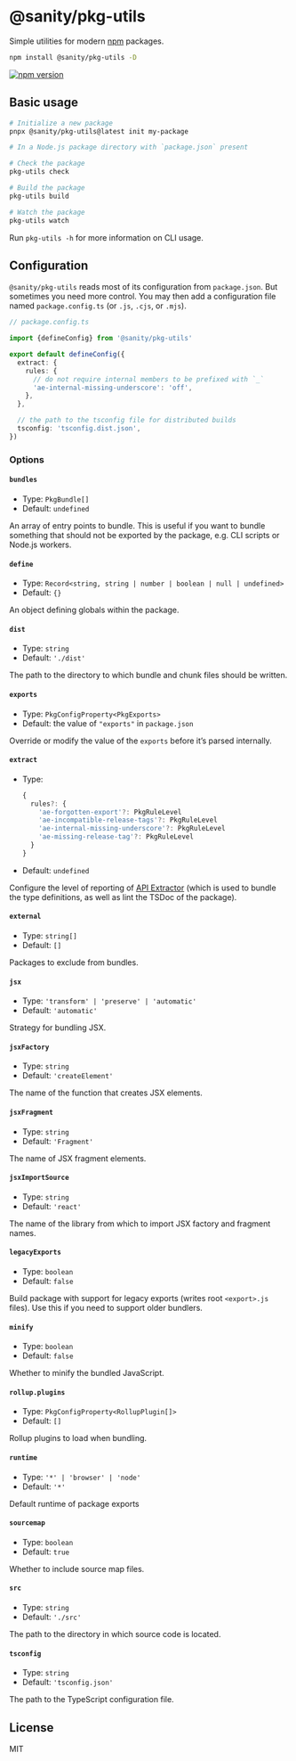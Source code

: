 # @sanity/pkg-utils

Simple utilities for modern [npm](https://www.npmjs.com/) packages.

```sh
npm install @sanity/pkg-utils -D
```


[![npm version](https://img.shields.io/npm/v/@sanity/pkg-utils.svg?style=flat-square)](https://www.npmjs.com/package/@sanity/pkg-utils)

## Basic usage

```sh
# Initialize a new package
pnpx @sanity/pkg-utils@latest init my-package

# In a Node.js package directory with `package.json` present

# Check the package
pkg-utils check

# Build the package
pkg-utils build

# Watch the package
pkg-utils watch
```

Run `pkg-utils -h` for more information on CLI usage.

## Configuration

`@sanity/pkg-utils` reads most of its configuration from `package.json`. But sometimes you need more
control. You may then add a configuration file named `package.config.ts` (or `.js`, `.cjs`, or
`.mjs`).

```ts
// package.config.ts

import {defineConfig} from '@sanity/pkg-utils'

export default defineConfig({
  extract: {
    rules: {
      // do not require internal members to be prefixed with `_`
      'ae-internal-missing-underscore': 'off',
    },
  },

  // the path to the tsconfig file for distributed builds
  tsconfig: 'tsconfig.dist.json',
})
```

### Options

#### `bundles`

- Type: `PkgBundle[]`
- Default: `undefined`

An array of entry points to bundle. This is useful if you want to bundle something that should not
be exported by the package, e.g. CLI scripts or Node.js workers.

#### `define`

- Type: `Record<string, string | number | boolean | null | undefined>`
- Default: `{}`

An object defining globals within the package.

#### `dist`

- Type: `string`
- Default: `'./dist'`

The path to the directory to which bundle and chunk files should be written.

#### `exports`

- Type: `PkgConfigProperty<PkgExports>`
- Default: the value of `"exports"` in `package.json`

Override or modify the value of the `exports` before it’s parsed internally.

#### `extract`

- Type:
  ```ts
  {
    rules?: {
      'ae-forgotten-export'?: PkgRuleLevel
      'ae-incompatible-release-tags'?: PkgRuleLevel
      'ae-internal-missing-underscore'?: PkgRuleLevel
      'ae-missing-release-tag'?: PkgRuleLevel
    }
  }
  ```
- Default: `undefined`

Configure the level of reporting of [API Extractor](https://api-extractor.com/) (which is used to bundle the
type definitions, as well as lint the TSDoc of the package).

#### `external`

- Type: `string[]`
- Default: `[]`

Packages to exclude from bundles.

#### `jsx`

- Type: `'transform' | 'preserve' | 'automatic'`
- Default: `'automatic'`

Strategy for bundling JSX.

#### `jsxFactory`

- Type: `string`
- Default: `'createElement'`

The name of the function that creates JSX elements.

#### `jsxFragment`

- Type: `string`
- Default: `'Fragment'`

The name of JSX fragment elements.

#### `jsxImportSource`

- Type: `string`
- Default: `'react'`

The name of the library from which to import JSX factory and fragment names.

#### `legacyExports`

- Type: `boolean`
- Default: `false`

Build package with support for legacy exports (writes root `<export>.js` files). Use this if you
need to support older bundlers.

#### `minify`

- Type: `boolean`
- Default: `false`

Whether to minify the bundled JavaScript.

#### `rollup.plugins`

- Type: `PkgConfigProperty<RollupPlugin[]>`
- Default: `[]`

Rollup plugins to load when bundling.

#### `runtime`

- Type: `'*' | 'browser' | 'node'`
- Default: `'*'`

Default runtime of package exports

#### `sourcemap`

- Type: `boolean`
- Default: `true`

Whether to include source map files.

#### `src`

- Type: `string`
- Default: `'./src'`

The path to the directory in which source code is located.

#### `tsconfig`

- Type: `string`
- Default: `'tsconfig.json'`

The path to the TypeScript configuration file.

## License

MIT
